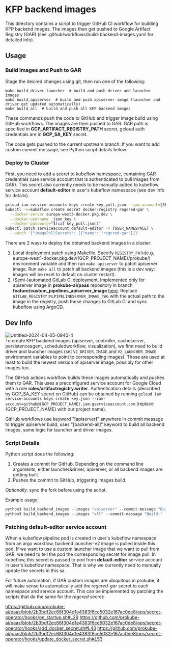 # KFP backend images
This directory contains a script to trigger GitHub CI workflow for building KFP backend images. The images then get pushed to Google Artifact Registry (GAR) (see .github/workflows/build-backend-images.yaml for detailed info).

## Usage
### Build Images and Push to GAR
Stage the desired changes using git, then run one of the following:
```make
make build_driver_launcher  # build and push driver and launcher images
make build_apiserver  # build and push apiserver image (launcher and driver get updated automatically)
make build_all  # build and push all KFP backend images
```
These commands push the code to GitHub and trigger image build using GitHub workflows. The images are then pushed to GAR. GAR path is specified in **GCP_ARTIFACT_REGISTRY_PATH** secret, gcloud auth credentials are in **GCP_SA_KEY** secret.
  
The code gets pushed to the current upstream branch. If you want to add custom commit message, see Python script details below. 
  
### Deploy to Cluster
First, you need to add a secret to kubeflow namespace, containing GAR credentials (use service account that is authenticated to pull images from GAR). This secret also currently needs to be manually added to kubeflow service account **default-editor** in user's kubeflow namespace (see dev info for details).
```sh
gcloud iam service-accounts keys create key_pull.json --iam-account={SERVICE_ACCOUNT}
kubectl -n=kubeflow create secret docker-registry regcred-gar \
  --docker-server europe-west3-docker.pkg.dev \
  --docker-username _json_key \
  --docker-password="$(cat key_pull.json)"
kubectl patch serviceaccount default-editor -n {USER_NAMESPACE} \
  --patch '{"imagePullSecrets": [{"name": "regcred-gar"}]}'
```

There are 2 ways to deploy the obtained backend images in a cluster:

1. Local deployment patch using Makefile. Specify `REGISTRY_PATH`(e.g. europe-west1-docker.pkg.dev/{GCP_PROJECT_NAME}/prokube/) environment variable and then run `make apiserver` to patch apiserver image. Run `make all` to patch all backend images (this is a dev way: images will be reset to default on cluster restart).
2. (Semi-)automated GitLab CI deployment. Implemented only for apiserver image in **prokube-ai/paas** repository in branch **feature/custom_pipelines_apiserver_image** [here](https://github.com/prokube-ai/paas/blob/feature/custom_pipelines_api_server_image/kubeflow/project-overlays/pipeline/pipeline/pipeline-api-server.yaml). Replace `GITLAB_REGISTRY:MLPIPELINESERVER_IMAGE_TAG` with the actual path to the image in the registry, push these changes to GitLab CI and sync kubeflow using ArgoCD.

## Dev Info
![Untitled-2024-04-05-0940-4](https://github.com/prokube-ai/pipelines/assets/116455436/2c36c3f8-d9f8-4bb0-870c-9e46c5e9159a)  
To create KFP backend images (apiserver, controller, cacheserver, persistenceagent, scheduledworkflow, visualization), we first need to build driver and launcher images (set `V2_DRIVER_IMAGE` and `V2_LAUNCHER_IMAGE` environment variables to point to corresponding images). Those are used at least to build the newest version of apiserver image, possibly for other images too.

The GitHub actions workflow builds these images automatically and pushes them to GAR. This uses a preconfigured service account for Google Cloud with a role **roles/artifactregistry.writer**. Authentication details (described by GCP_SA_KEY secret on GitHub) can be obtained by running `gcloud iam service-accounts keys create key.json --iam-account=github@{GCP_PROJECT_NAME}.iam.gserviceaccount.com` (replace {GCP_PROJECT_NAME} with our project name).

GitHub workflows use keyword "[apiserver]" anywhere in commit message to trigger apiserver build, uses "[backend-all]" keyword to build all backend images, same logic for launcher and driver images.

### Script Details
Python script does the following:
1. Creates a commit for GitHub. Depending on the command line arguments, either launcher&driver, apiserver, or all backend images are getting built.
2. Pushes the commit to GitHub, triggering images build.

*Optionally*: sync the fork before using the script.

Example usage:
```py
python3 build_backend_images --images "apiserver" --commit-message "Build:"
python3 build_backend_images --images "all" --commit-message "Build:"
```

### Patching default-editor service account
When a kubeflow pipeline pod is created in user's kubeflow namespace from an argo workflow, backend launcher-v2 image is pulled inside this pod. If we want to use a custom launcher image that we want to pull from GAR, we need to tell the pod the corresponding secret for image pull. In kubeflow, this secret is passed to pod from **default-editor** service account in user's kubeflow namespace. That is why we currently need to manually update the secrets in this sa.

For future automation, if GAR custom images are ubiquitous in prokube, it will make sense to automatically add the *regcred-gar* secret to each namespace and service account. This can be implemented by patching the scripts that do the same for the *regcred* secret:

https://github.com/prokube-ai/paas/blob/2b3bdf2ec68f304d1e4383f6ce5032e167ac0de8/ops/secret-operator/hooks/on_startup.sh#L29
https://github.com/prokube-ai/paas/blob/2b3bdf2ec68f304d1e4383f6ce5032e167ac0de8/ops/secret-operator/hooks/add_docker_secret.sh#L43
https://github.com/prokube-ai/paas/blob/2b3bdf2ec68f304d1e4383f6ce5032e167ac0de8/ops/secret-operator/hooks/update_docker_secret.sh#L53
